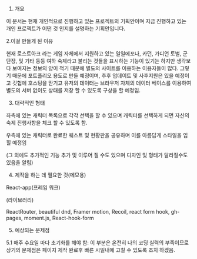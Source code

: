 1. 개요

이 문서는 현재 개인적으로 진행하고 있는 프로젝트의 기획안이며 지금 진행하고 있는 개인 프로젝트가 어떤 것 인지를 설명하는 기획안입니다.

2.이걸 만들게 된 이유

현재 로스트아크 라는 게임 자체에서 지원하고 있는 일일에포나, 카던, 가디언 토벌, 군단장, 및 기타 등등 여하 숙제라고 불리는 것들을 표시하는 기능이 있기는 하지만 생각보다 보여지는 정보의 양이 적기 때문에 별도의 사이트를 이용하는 이용자들이 많다. 그렇기 때문에 포트폴리오 용도로 만들 예정이며, 추후 업데이트 및 사후지원은 있을 예정이고 깃헙에 호스팅을 맏기고 유저의 데이터는 브라우저 자체의 데이터 베이스를 이용하여 별도의 서버 없이도 상태를 저장 할 수 있도록 구상을 할 예정임.

3. 대략적인 형태

 좌측에 있는 캐릭터 목록으로 각각 선택을 할 수 있으며 캐릭터를 선택하게 되면 자신의 숙제 진행사항을 체크 할 수 있도록 함.
 
 우측에 있는 캐릭터로 완료한 퀘스트 및 현황판을 공유하며 이를 아름답게 스타일을 입힐 예정임

(그 외에도 추가적인 기능 추가 및 이루어 질 수도 있으며 디자인 및 형태가 달라질수도 있음을 알림)

4. 제작을 하는 데 필요한 것(메모용)

React-app(프레임 워크)

(라이브러리)

 ReactRouter, beautiful dnd, Framer motion, Recoil, react form hook, gh-pages, moment.js, React-hook-form

5. 예상되는 문제점


5.1 매주 수요일 마다 초기화를 해야 함: 이 부분은 온전히 나의 코딩 실력의 부족이므로 상기의 문제점은 페이지 제작 완료후 빠른 시일내에 고칠 수 있도록 조치 하겠음.
